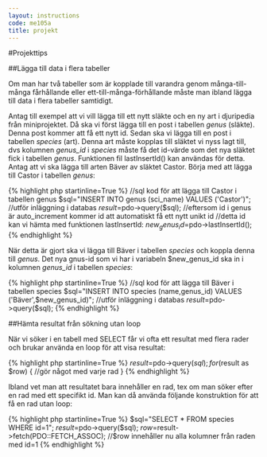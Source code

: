 ```yaml
---
layout: instructions
code: me105a
title: projekt
---
```


#Projekttips

##Lägga till data i flera tabeller

Om man har två tabeller som är kopplade till varandra genom många-till-många fårhållande eller ett-till-många-förhållande måste man ibland lägga till data i flera tabeller samtidigt. 

Antag till exempel att vi vill lägga till ett nytt släkte och en ny art i djuripedia från miniprojektet. Då ska vi först lägga till en post i tabellen *genus* (släkte). Denna post kommer att få ett nytt id. Sedan ska vi lägga till en post i tabellen *species* (art). Denna art måste kopplas till släktet vi nyss lagt till, dvs kolumnen *genus_id* i *species* måste få det id-värde som det nya släktet fick i tabellen *genus*. Funktionen fil lastInsertId() kan användas för detta. Antag att vi ska lägga till arten Bäver av släktet Castor. Börja med att lägga till Castor i tabellen *genus*:

{% highlight php  startinline=True %}
//sql kod för att lägga till Castor i tabellen genus
$sql="INSERT INTO genus (sci_name) VALUES ('Castor')";
//utför inläggning i databas
$result=$pdo->query($sql);
//eftersom id i genus är auto_increment kommer id att automatiskt få ett nytt unikt id
//detta id kan vi hämta med funktionen lastInsertId:
$new_genus_id=$pdo->lastInsertId();
{% endhighlight %}


När detta är gjort ska vi lägga till Bäver i tabellen *species* och koppla denna till *genus*. Det nya gnus-id som vi har i variabeln $new_genus_id ska in i kolumnen *genus_id* i tabellen *species*:

{% highlight php  startinline=True %}
//sql kod för att lägga till Bäver i tabellen species
$sql="INSERT INTO species (name,genus_id) VALUES ('Bäver',$new_genus_id)";
//utför inläggning i databas
$result=$pdo->query($sql);
{% endhighlight %}

##Hämta resultat från sökning utan loop

När vi söker i en tabell med SELECT får vi ofta ett resultat med flera rader och brukar använda en loop för att visa resultat:

{% highlight php  startinline=True %}
$result=$pdo->query($sql);
for ($result as $row) {
	//gör något med varje rad}
{% endhighlight %}

Ibland vet man att resultatet bara innehåller en rad, tex om man söker efter en rad med ett specifikt id. Man kan då använda följande konstruktion för att få en rad utan loop: 

{% highlight php  startinline=True %}
$sql="SELECT * FROM species WHERE id=1";
$result=$pdo->query($sql);
$row=$result->fetch(PDO::FETCH_ASSOC);
//$row innehåller nu alla kolumner från raden med id=1
{% endhighlight %}

